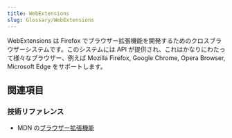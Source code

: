 ```yaml
---
title: WebExtensions
slug: Glossary/WebExtensions
---
```

WebExtensions は Firefox でブラウザー拡張機能を開発するためのクロスブラウザーシステムです。このシステムには API が提供され、これはかなりにわたって様々なブラウザー、例えば Mozilla Firefox, Google Chrome, Opera Browser, Microsoft Edge をサポートします。

## 関連項目

### 技術リファレンス

- MDN の[ブラウザー拡張機能](/ja/docs/Mozilla/Add-ons/WebExtensions)

